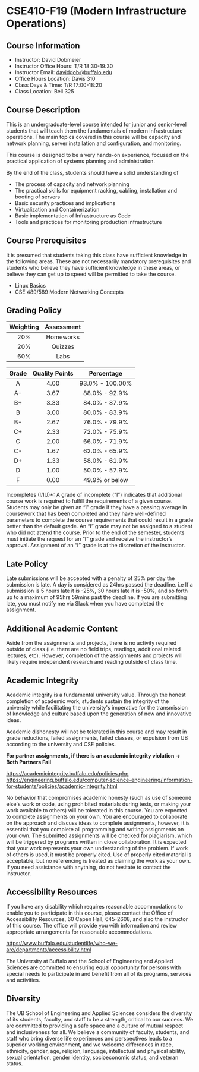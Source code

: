 # CSE410-F19 (Modern Infrastructure Operations)

## Course Information
* Instructor: David Dobmeier
* Instructor Office Hours: T/R 18:30-19:30
* Instructor Email: daviddob@buffalo.edu
* Office Hours Location: Davis 310
* Class Days & Time: T/R 17:00-18:20
* Class Location: Bell 325

## Course Description
This is an undergraduate-­level course intended for junior and senior-­level students that will teach them the fundamentals of modern infrastructure operations. The main topics covered in this course will be capacity and network planning, server installation and configuration, and monitoring.
 
This course is designed to be a very hands-on experience, focused on the practical application of systems planning and administration.  
 
By the end of the class, students should have a solid understanding of
* The process of capacity and network planning
* The practical skills for equipment racking, cabling, installation and booting of servers
* Basic security practices and implications
* Virtualization and Containerization
* Basic implementation of Infrastructure as Code
* Tools and practices for monitoring production infrastructure

## Course Prerequisites
It is presumed that students taking this class have sufficient knowledge in the
following areas. These are not necessarily mandatory prerequisites and students
who believe they have sufficient knowledge in these areas, or believe they can
get up to speed will be permitted to take the course.

* Linux Basics
* CSE 489/589 Modern Networking Concepts

## Grading Policy

| Weighting | Assessment |
| :-------: |:----------:|
| 20%       | Homeworks  |
| 20%       | Quizzes    |
| 60%       | Labs       |

| Grade | Quality Points | Percentage  |
|:-----:|:--------------:| :----------:|
| A     | 4.00           | 93.0% - 100.00% |
| A-    | 3.67           | 88.0% - 92.9%   |
| B+    | 3.33           | 84.0% - 87.9%   |
| B     | 3.00           | 80.0% - 83.9%   |
| B-    | 2.67           | 76.0% - 79.9%   |
| C+    | 2.33           | 72.0% - 75.9%   |
| C     | 2.00           | 66.0% - 71.9%   |
| C-    | 1.67           | 62.0% - 65.9%   |
| D+    | 1.33           | 58.0% - 61.9%   |
| D     | 1.00           | 50.0% - 57.9%   |
| F     | 0.00           | 49.9% or below  |

Incompletes (I/IU)*: A grade of incomplete (“I”) indicates that additional
course work is required to fulfill the requirements of a given course. Students
may only be given an “I” grade if they have a passing average in coursework that
has been completed and they have well-defined parameters to complete the course
requirements that could result in a grade better than the default grade. An “I”
grade may not be assigned to a student who did not attend the course. Prior to
the end of the semester, students must initiate the request for an “I” grade and
receive the instructor’s approval. Assignment of an “I” grade is at the
discretion of the instructor.

## Late Policy

Late submissions will be accepted with a penalty of 25% per day the submission is
late. A day is considered as 24hrs passed the deadline. i.e If a submission is
5 hours late it is -25%, 30 hours late it is -50%, and so forth up to a maximum
of 95hrs 59mins past the deadline. If you are submitting late, you must notify
me via Slack when you have completed the assignment.

## Additional Academic Content
Aside from the assignments and projects, there is no activity required outside
of class (i.e. there are no field trips, readings, additional related lectures,
etc).  However, completion of the assignments and projects will likely require
independent research and reading outside of class time.

## Academic Integrity
Academic integrity is a fundamental university value. Through the honest completion of academic work, students sustain the integrity of the university while facilitating the university's imperative for the transmission of knowledge and culture based upon the generation of new and innovative ideas.
 
Academic dishonesty will not be tolerated in this course and may result in grade
reductions, failed assignments, failed classes, or expulsion from UB according
to the university and CSE policies.

**For partner assignments, if there is an academic integrity violation -> Both
Partners Fail**

https://academicintegrity.buffalo.edu/policies.php
https://engineering.buffalo.edu/computer-science-engineering/information-for-students/policies/academic-integrity.html

No behavior that compromises academic honesty (such as use of someone else's work or code, using prohibited materials during tests, or making your work available to others) will be tolerated in this course. You are expected to complete assignments on your own. You are encouraged to collaborate on the approach and discuss ideas to complete assignments, however, it is essential that you complete all programming and writing assignments on your own. The submitted assignments will be checked for plagiarism, which will be triggered by programs written in close collaboration. It is expected that your work represents your own understanding of the problem. If work of others is used, it must be properly cited. Use of properly cited material is acceptable, but no referencing is treated as claiming the work as your own. If you need assistance with anything, do not hesitate to contact the instructor.

## Accessibility Resources
If you have any disability which requires reasonable accommodations to enable you to participate in this course, please contact the Office of Accessibility Resources, 60 Capen Hall, 645-2608, and also the instructor of this course. The office will provide you with information and review appropriate arrangements for reasonable accommodations.
 
https://www.buffalo.edu/studentlife/who-we-are/departments/accessibility.html
 
The University at Buffalo and the School of Engineering and Applied Sciences are committed to ensuring equal opportunity for persons with special needs to participate in and benefit from all of its programs, services and activities.

## Diversity
 
The UB School of Engineering and Applied Sciences considers the diversity of its students, faculty, and staff to be a strength, critical to our success. We are committed to providing a safe space and a culture of mutual respect and inclusiveness for all. We believe a community of faculty, students, and staff who bring diverse life experiences and perspectives leads to a superior working environment, and we welcome differences in race, ethnicity, gender, age, religion, language, intellectual and physical ability, sexual orientation, gender identity, socioeconomic status, and veteran status.
